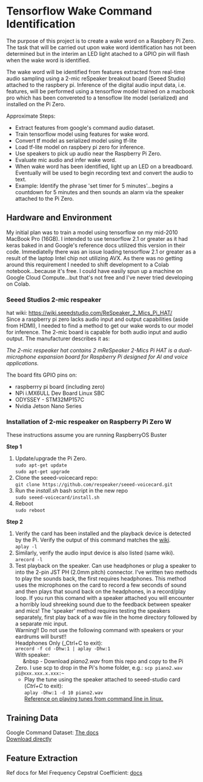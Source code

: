 # Tensorflow Wake Command Identification   

The purpose of this project is to create a wake word on a Raspbery Pi Zero. The task that will be carried out upon wake word identification has not been determined but in the interim an LED light atached to a GPIO pin will flash when the wake word is identified.  

The wake word will be identified from features extracted from real-time audio sampling using a 2-mic reSpeaker breakout board (Seeed Studio) attached to the raspbery pi. Inference of the digital audio input data, i.e. features, will be performed using a tensorflow model trained on a macbook pro which has been convereted to a tensoflow lite model (serialized) and installed on the Pi Zero.    


Approximate Steps:
- Extract features from google's command audio dataset.  
- Train tensorflow model using features for wake word.
- Convert tf model as serialized model using tf-lite
- Load tf-lite model on raspbery pi zero for inference.
- Use speakers to pick up audio near the Raspberry Pi Zero. 
- Evaluate mic audio and infer wake word.
- When wake word has been identified, light up an LED on a breadboard. Eventually will be used to begin recording text and convert the audio to text.
- Example:  Identify the phrase 'set timer for 5 minutes'...begins a countdown for 5 minutes and then sounds an alarm via the speaker attached to the Pi Zero.
  
## Hardware and Environment

My initial plan was to train a model using tensorflow on my mid-2010 MacBook Pro (16GB). I intended to use tensorflow 2.1 or greater as it had keras baked in and Google's reference docs utilized this version in their code. Immediatelly there was an issue loading tensorflow 2.1 or greater as a result of the laptop Intel chip not utilizing AVX. As there was no getting around this requirement I needed to shift development to a Colab notebook...because it's free. I could have easily spun up a machine on Google Cloud Compute...but that's not free and I've never tried developing on Colab.
  

### Seeed Studios 2-mic respeaker
hat wiki:  https://wiki.seeedstudio.com/ReSpeaker_2_Mics_Pi_HAT/   
Since a raspberry pi zero lacks audio input and output capabilities (aside from HDMI), I needed to find a method to get our wake words to our model for inference. The 2-mic board is capable for both audio input and audio output. The manufacturer describes it as:  
 
_The 2-mic respeaker hat contains 2 mReSpeaker 2-Mics Pi HAT is a dual-microphone expansion board for Raspberry Pi designed for AI and voice applications._   

The board fits GPIO pins on:  
- raspberrry pi board (including zero)  
- NPi i.MX6ULL Dev Board Linux SBC  
- ODYSSEY - STM32MP157C
- Nvidia Jetson Nano Series

### Installation of 2-mic respeaker on Raspberry Pi Zero W
These instructions assume you are running RaspberryOS Buster  

__Step 1__  
1. Update/upgrade the Pi Zero.  
`sudo apt-get update`  
`sudo apt-get upgrade`
2. Clone the seeed-voicecard repo:   
`git clone https://github.com/respeaker/seeed-voicecard.git`   
3. Run the _install.sh_ bash script in the new repo  
`sudo seeed-voicecard/install.sh`  
4. Reboot  
`sudo reboot`   

__Step 2__  
1. Verify the card has been installed and the playback device is detected by the Pi. Verify the output of this command matches the [wiki](https://wiki.seeedstudio.com/ReSpeaker_2_Mics_Pi_HAT/).   
`aplay -l`  
2. Similarly, verify the audio input device is also listed (same wiki).   
`arecord -l`  
3. Test playback on the speaker. Can use headphones or plug a speaker to into the 2-pin JST PH (2.0mm pitch) connector.  I've written two methods to play the sounds back, the first requires headphones. This method uses the microphones on the card to record a few seconds of sound and then plays that sound back on the headphones, in a record/play loop. If you run this comand with a speaker attached you will encounter a horribly loud shreeking sound due to the feedback between speaker and mics! The 'speaker' method requires testing the speakers separately, first play back of a wav file in the home directory followed by a separate mic input.   
Warning!! Do not use the following command with speakers or your eardrums will burst!!  
Headphones Only (_Ctrl+C to exit):  
`arecord -f cd -Dhw:1 | aplay -Dhw:1`   
With speaker:   
&nbsp;&nbsp;&nbsp;&nbsp;&nbsp;&nbsp - Download _piano2.wav_ from this repo and copy to the Pi Zero. I use scp to drop in the Pi's home folder,  e.g.: 
`scp piano2.wav pi@xxx.xxx.x.xxx:~`   
    * Play the tune using the speaker attached to seeed-studio card (_Ctrl+C_ to exit):   
`aplay -Dhw:1 -d 10 piano2.wav`   
[Reference on playing tunes from command line in linux.](https://www.systutorials.com/docs/linux/man/1-speaker-test/)  


## Training Data

Google Command Dataset: [The docs](https://github.com/tensorflow/docs/blob/master/site/en/r1/tutorials/sequences/audio_recognition.md)  
[Download directly](https://storage.cloud.google.com/download.tensorflow.org/data/speech_commands_v0.02.tar.gz)    

## Feature Extraction

Ref docs for Mel Frequency Cepstral Coefficient: [docs](http://practicalcryptography.com/miscellaneous/machine-learning/guide-mel-frequency-cepstral-coefficients-mfccs/)  



 
